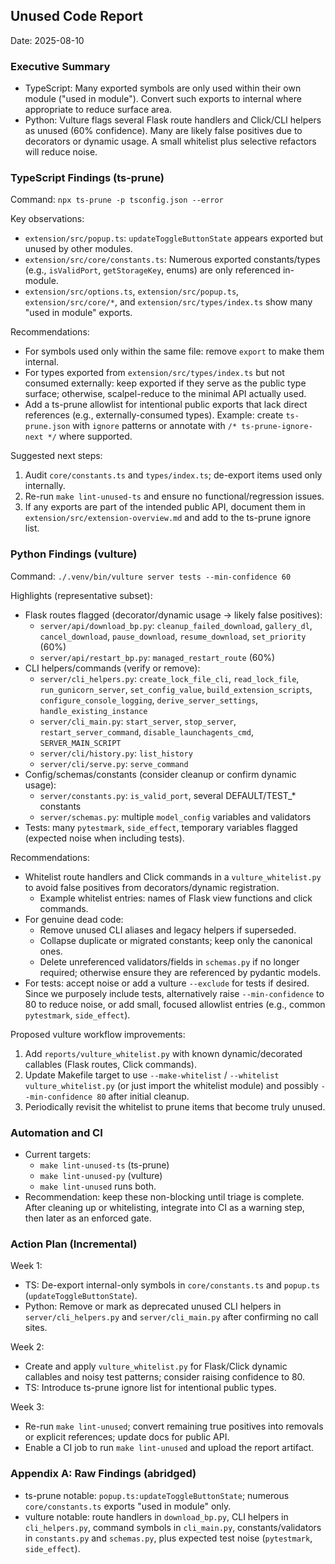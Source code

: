 ## Unused Code Report

Date: 2025-08-10

### Executive Summary

- TypeScript: Many exported symbols are only used within their own module ("used in module"). Convert such exports to internal where appropriate to reduce surface area.
- Python: Vulture flags several Flask route handlers and Click/CLI helpers as unused (60% confidence). Many are likely false positives due to decorators or dynamic usage. A small whitelist plus selective refactors will reduce noise.

### TypeScript Findings (ts-prune)

Command: `npx ts-prune -p tsconfig.json --error`

Key observations:
- `extension/src/popup.ts`: `updateToggleButtonState` appears exported but unused by other modules.
- `extension/src/core/constants.ts`: Numerous exported constants/types (e.g., `isValidPort`, `getStorageKey`, enums) are only referenced in-module.
- `extension/src/options.ts`, `extension/src/popup.ts`, `extension/src/core/*`, and `extension/src/types/index.ts` show many "used in module" exports.

Recommendations:
- For symbols used only within the same file: remove `export` to make them internal.
- For types exported from `extension/src/types/index.ts` but not consumed externally: keep exported if they serve as the public type surface; otherwise, scalpel-reduce to the minimal API actually used.
- Add a ts-prune allowlist for intentional public exports that lack direct references (e.g., externally-consumed types). Example: create `ts-prune.json` with `ignore` patterns or annotate with `/* ts-prune-ignore-next */` where supported.

Suggested next steps:
1. Audit `core/constants.ts` and `types/index.ts`; de-export items used only internally.
2. Re-run `make lint-unused-ts` and ensure no functional/regression issues.
3. If any exports are part of the intended public API, document them in `extension/src/extension-overview.md` and add to the ts-prune ignore list.

### Python Findings (vulture)

Command: `./.venv/bin/vulture server tests --min-confidence 60`

Highlights (representative subset):
- Flask routes flagged (decorator/dynamic usage → likely false positives):
  - `server/api/download_bp.py`: `cleanup_failed_download`, `gallery_dl`, `cancel_download`, `pause_download`, `resume_download`, `set_priority` (60%)
  - `server/api/restart_bp.py`: `managed_restart_route` (60%)
- CLI helpers/commands (verify or remove):
  - `server/cli_helpers.py`: `create_lock_file_cli`, `read_lock_file`, `run_gunicorn_server`, `set_config_value`, `build_extension_scripts`, `configure_console_logging`, `derive_server_settings`, `handle_existing_instance`
  - `server/cli_main.py`: `start_server`, `stop_server`, `restart_server_command`, `disable_launchagents_cmd`, `SERVER_MAIN_SCRIPT`
  - `server/cli/history.py`: `list_history`
  - `server/cli/serve.py`: `serve_command`
- Config/schemas/constants (consider cleanup or confirm dynamic usage):
  - `server/constants.py`: `is_valid_port`, several DEFAULT/TEST_* constants
  - `server/schemas.py`: multiple `model_config` variables and validators
- Tests: many `pytestmark`, `side_effect`, temporary variables flagged (expected noise when including tests).

Recommendations:
- Whitelist route handlers and Click commands in a `vulture_whitelist.py` to avoid false positives from decorators/dynamic registration.
  - Example whitelist entries: names of Flask view functions and click commands.
- For genuine dead code:
  - Remove unused CLI aliases and legacy helpers if superseded.
  - Collapse duplicate or migrated constants; keep only the canonical ones.
  - Delete unreferenced validators/fields in `schemas.py` if no longer required; otherwise ensure they are referenced by pydantic models.
- For tests: accept noise or add a vulture `--exclude` for tests if desired. Since we purposely include tests, alternatively raise `--min-confidence` to 80 to reduce noise, or add small, focused allowlist entries (e.g., common `pytestmark`, `side_effect`).

Proposed vulture workflow improvements:
1. Add `reports/vulture_whitelist.py` with known dynamic/decorated callables (Flask routes, Click commands).
2. Update Makefile target to use `--make-whitelist` / `--whitelist vulture_whitelist.py` (or just import the whitelist module) and possibly `--min-confidence 80` after initial cleanup.
3. Periodically revisit the whitelist to prune items that become truly unused.

### Automation and CI

- Current targets:
  - `make lint-unused-ts` (ts-prune)
  - `make lint-unused-py` (vulture)
  - `make lint-unused` runs both.
- Recommendation: keep these non-blocking until triage is complete. After cleaning up or whitelisting, integrate into CI as a warning step, then later as an enforced gate.

### Action Plan (Incremental)

Week 1:
- TS: De-export internal-only symbols in `core/constants.ts` and `popup.ts` (`updateToggleButtonState`).
- Python: Remove or mark as deprecated unused CLI helpers in `server/cli_helpers.py` and `server/cli_main.py` after confirming no call sites.

Week 2:
- Create and apply `vulture_whitelist.py` for Flask/Click dynamic callables and noisy test patterns; consider raising confidence to 80.
- TS: Introduce ts-prune ignore list for intentional public types.

Week 3:
- Re-run `make lint-unused`; convert remaining true positives into removals or explicit references; update docs for public API.
- Enable a CI job to run `make lint-unused` and upload the report artifact.

### Appendix A: Raw Findings (abridged)

- ts-prune notable: `popup.ts:updateToggleButtonState`; numerous `core/constants.ts` exports "used in module" only.
- vulture notable: route handlers in `download_bp.py`, CLI helpers in `cli_helpers.py`, command symbols in `cli_main.py`, constants/validators in `constants.py` and `schemas.py`, plus expected test noise (`pytestmark`, `side_effect`).


